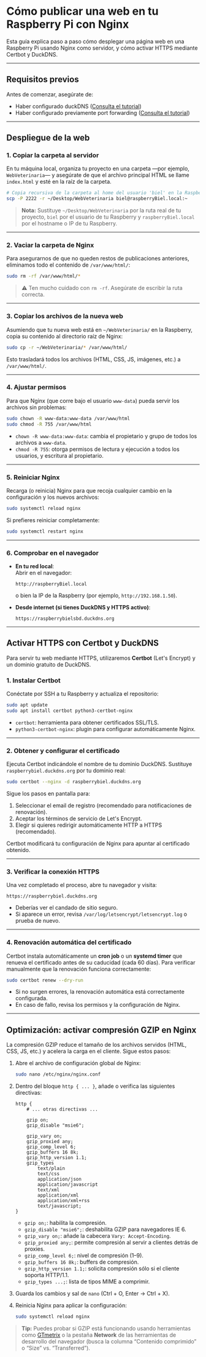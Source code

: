 # Cómo publicar una web en tu Raspberry Pi con Nginx

Esta guía explica paso a paso cómo desplegar una página web en una Raspberry Pi usando Nginx como servidor, y cómo activar HTTPS mediante Certbot y DuckDNS. 

---

## Requisitos previos

Antes de comenzar, asegúrate de:

- Haber configurado duckDNS ([Consulta el tutorial](DuckDNS.md))
- Haber configurado previamente port forwarding ([Consulta el tutorial](PortForwarding.md))

---

## Despliegue de la web

### 1. Copiar la carpeta al servidor

En tu máquina local, organiza tu proyecto en una carpeta —por ejemplo, `WebVeterinaria`— y asegúrate de que el archivo principal HTML se llame `index.html` y esté en la raíz de la carpeta.

```bash
# Copia recursiva de la carpeta al home del usuario 'biel' en la Raspberry (puerto 2222):
scp -P 2222 -r ~/Desktop/WebVeterinaria biel@raspberryBiel.local:~
```

> **Nota:** Sustituye `~/Desktop/WebVeterinaria` por la ruta real de tu proyecto, `biel` por el usuario de tu Raspberry y `raspberryBiel.local` por el hostname o IP de tu Raspberry.

---

### 2. Vaciar la carpeta de Nginx

Para asegurarnos de que no queden restos de publicaciones anteriores, eliminamos todo el contenido de `/var/www/html/`:

```bash
sudo rm -rf /var/www/html/*
```

> ⚠️ Ten mucho cuidado con `rm -rf`. Asegúrate de escribir la ruta correcta.

---

### 3. Copiar los archivos de la nueva web

Asumiendo que tu nueva web está en `~/WebVeterinaria/` en la Raspberry, copia su contenido al directorio raíz de Nginx:

```bash
sudo cp -r ~/WebVeterinaria/* /var/www/html/
```

Esto trasladará todos los archivos (HTML, CSS, JS, imágenes, etc.) a `/var/www/html/`.

---

### 4. Ajustar permisos

Para que Nginx (que corre bajo el usuario `www-data`) pueda servir los archivos sin problemas:

```bash
sudo chown -R www-data:www-data /var/www/html
sudo chmod -R 755 /var/www/html
```

- `chown -R www-data:www-data`: cambia el propietario y grupo de todos los archivos a `www-data`.  
- `chmod -R 755`: otorga permisos de lectura y ejecución a todos los usuarios, y escritura al propietario.

---

### 5. Reiniciar Nginx

Recarga (o reinicia) Nginx para que recoja cualquier cambio en la configuración y los nuevos archivos:

```bash
sudo systemctl reload nginx
```

Si prefieres reiniciar completamente:

```bash
sudo systemctl restart nginx
```

---

### 6. Comprobar en el navegador

- **En tu red local**:  
  Abrir en el navegador:
  ```
  http://raspberryBiel.local
  ```
  o bien la IP de la Raspberry (por ejemplo, `http://192.168.1.50`).

- **Desde internet (si tienes DuckDNS y HTTPS activo)**:  
  ```
  https://raspberrybielsbd.duckdns.org
  ```

---

## Activar HTTPS con Certbot y DuckDNS

Para servir tu web mediante HTTPS, utilizaremos **Certbot** (Let's Encrypt) y un dominio gratuito de DuckDNS.

### 1. Instalar Certbot

Conéctate por SSH a tu Raspberry y actualiza el repositorio:

```bash
sudo apt update
sudo apt install certbot python3-certbot-nginx
```

- `certbot`: herramienta para obtener certificados SSL/TLS.
- `python3-certbot-nginx`: plugin para configurar automáticamente Nginx.

---

### 2. Obtener y configurar el certificado

Ejecuta Certbot indicándole el nombre de tu dominio DuckDNS. Sustituye `raspberrybiel.duckdns.org` por tu dominio real:

```bash
sudo certbot --nginx -d raspberrybiel.duckdns.org
```

Sigue los pasos en pantalla para:

1. Seleccionar el email de registro (recomendado para notificaciones de renovación).  
2. Aceptar los términos de servicio de Let's Encrypt.  
3. Elegir si quieres redirigir automáticamente HTTP a HTTPS (recomendado).

Certbot modificará tu configuración de Nginx para apuntar al certificado obtenido.

---

### 3. Verificar la conexión HTTPS

Una vez completado el proceso, abre tu navegador y visita:

```
https://raspberrybiel.duckdns.org
```

- Deberías ver el candado de sitio seguro.  
- Si aparece un error, revisa `/var/log/letsencrypt/letsencrypt.log` o prueba de nuevo.

---

### 4. Renovación automática del certificado

Certbot instala automáticamente un **cron job** o un **systemd timer** que renueva el certificado antes de su caducidad (cada 60 días). Para verificar manualmente que la renovación funciona correctamente:

```bash
sudo certbot renew --dry-run
```

- Si no surgen errores, la renovación automática está correctamente configurada.  
- En caso de fallo, revisa los permisos y la configuración de Nginx.

---

## Optimización: activar compresión GZIP en Nginx

La compresión GZIP reduce el tamaño de los archivos servidos (HTML, CSS, JS, etc.) y acelera la carga en el cliente. Sigue estos pasos:

1. Abre el archivo de configuración global de Nginx:
   ```bash
   sudo nano /etc/nginx/nginx.conf
   ```

2. Dentro del bloque `http { ... }`, añade o verifica las siguientes directivas:
   ```nginx
   http {
       # ... otras directivas ...

       gzip on;
       gzip_disable "msie6";

       gzip_vary on;
       gzip_proxied any;
       gzip_comp_level 6;
       gzip_buffers 16 8k;
       gzip_http_version 1.1;
       gzip_types
           text/plain
           text/css
           application/json
           application/javascript
           text/xml
           application/xml
           application/xml+rss
           text/javascript;
   }
   ```

   - `gzip on;`: habilita la compresión.  
   - `gzip_disable "msie6";`: deshabilita GZIP para navegadores IE 6.  
   - `gzip_vary on;`: añade la cabecera `Vary: Accept-Encoding`.  
   - `gzip_proxied any;`: permite compresión al servir a clientes detrás de proxies.  
   - `gzip_comp_level 6;`: nivel de compresión (1–9).  
   - `gzip_buffers 16 8k;`: buffers de compresión.  
   - `gzip_http_version 1.1;`: solicita compresión sólo si el cliente soporta HTTP/1.1.  
   - `gzip_types ...;`: lista de tipos MIME a comprimir.

3. Guarda los cambios y sal de `nano` (Ctrl + O, Enter → Ctrl + X).

4. Reinicia Nginx para aplicar la configuración:
   ```bash
   sudo systemctl reload nginx
   ```

> **Tip:** Puedes probar si GZIP está funcionando usando herramientas como [GTmetrix](https://gtmetrix.com/) o la pestaña **Network** de las herramientas de desarrollo del navegador (busca la columna “Contenido comprimido” o “Size” vs. “Transferred”).

